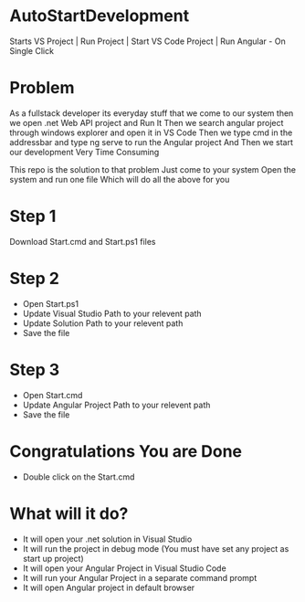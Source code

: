 # AutoStartDevelopment
Starts VS Project | Run Project | Start VS Code Project | Run Angular - On Single Click

# Problem
As a fullstack developer its everyday stuff that we come to our system then we open .net Web API project and Run It 
Then we search angular project through windows explorer and open it in VS Code
Then we type cmd in the addressbar and type ng serve to run the Angular project
And Then we start our development
Very Time Consuming

This repo is the solution to that problem
Just come to your system
Open the system and run one file
Which will do all the above for you

# Step 1
Download Start.cmd and Start.ps1 files

# Step 2 
  - Open Start.ps1
  - Update Visual Studio Path to your relevent path
  - Update Solution Path to your relevent path
  - Save the file

# Step 3
  - Open Start.cmd
  - Update Angular Project Path to your relevent path
  - Save the file

# Congratulations You are Done
  - Double click on the Start.cmd

# What will it do?
  - It will open your .net solution in Visual Studio
  - It will run the project in debug mode (You must have set any project as start up project)
  - It will open your Angular Project in Visual Studio Code
  - It will run your Angular Project in a separate command prompt
  - It will open Angular project in default browser

